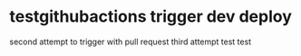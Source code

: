 # testgithubactions trigger dev deploy
second attempt to trigger with pull request
third attempt test
test
